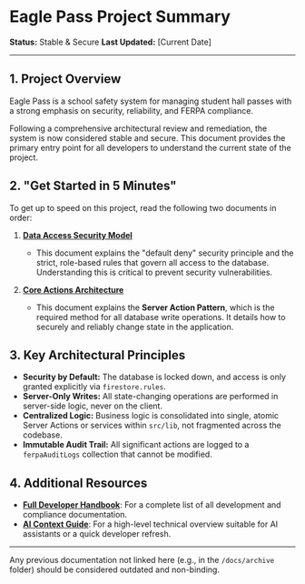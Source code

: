 # Eagle Pass Project Summary

**Status:** Stable & Secure
**Last Updated:** [Current Date]

---

## 1. Project Overview

Eagle Pass is a school safety system for managing student hall passes with a strong emphasis on security, reliability, and FERPA compliance.

Following a comprehensive architectural review and remediation, the system is now considered stable and secure. This document provides the primary entry point for all developers to understand the current state of the project.

## 2. "Get Started in 5 Minutes"

To get up to speed on this project, read the following two documents in order:

1.  **[Data Access Security Model](./handbook/DATA_ACCESS_SECURITY_MODEL.md)**
    *   This document explains the "default deny" security principle and the strict, role-based rules that govern all access to the database. Understanding this is critical to prevent security vulnerabilities.

2.  **[Core Actions Architecture](./handbook/CORE_ACTIONS_ARCHITECTURE.md)**
    *   This document explains the **Server Action Pattern**, which is the required method for all database write operations. It details how to securely and reliably change state in the application.

## 3. Key Architectural Principles

*   **Security by Default:** The database is locked down, and access is only granted explicitly via `firestore.rules`.
*   **Server-Only Writes:** All state-changing operations are performed in server-side logic, never on the client.
*   **Centralized Logic:** Business logic is consolidated into single, atomic Server Actions or services within `src/lib`, not fragmented across the codebase.
*   **Immutable Audit Trail:** All significant actions are logged to a `ferpaAuditLogs` collection that cannot be modified.

## 4. Additional Resources

*   **[Full Developer Handbook](./handbook/README.md)**: For a complete list of all development and compliance documentation.
*   **[AI Context Guide](./handbook/AI_CONTEXT_GUIDE.md)**: For a high-level technical overview suitable for AI assistants or a quick developer refresh.

---

Any previous documentation not linked here (e.g., in the `/docs/archive` folder) should be considered outdated and non-binding. 